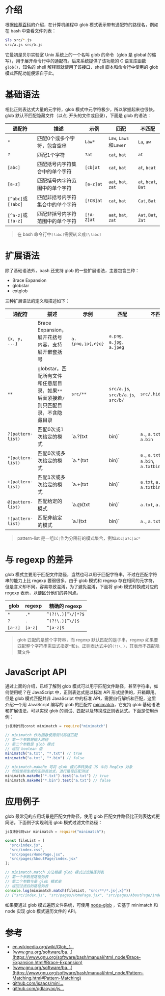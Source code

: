 # 介绍

根据[维基百科](https://en.wikipedia.org/wiki/Glob_(programming))的介绍，在计算机编程中 glob 模式表示带有通配符的路径名，例如在 bash 中查看文件列表：

```bash
$ls src/*.js
src/a.js src/b.js
```

它最初是贝尔实验室 Unix 系统上的一个名叫 glob 的命令（glob 是 global 的缩写），用于展开命令行中的通配符。后来系统提供了该功能的 C 语言库函数`glob()`，知名的 shell 解释器就使用了该接口，shell 脚本和命令行中使用的 glob 模式匹配功能便源自于此。

# 基础语法

相比正则表达式大量的元字符，glob 模式中元字符极少，所以掌握起来也很快。glob 默认不匹配隐藏文件（以点`.`开头的文件或目录），下面是 glob 的语法：

|通配符|描述|示例|匹配|不匹配|
|---|---|---|---|---|
|`*`|匹配0个或多个字符，包含空串|`Law*`|`Law`, `Laws`和`Lawer`|`La`, `aw`|
|`?`|匹配1个字符|`?at`|`cat`, `bat`|`at`|
|`[abc]`|匹配括号内字符集合中的单个字符|`[cb]at`|`cat`, `bat`|`at`, `bcat`|
|`[a-z]`|匹配括号内字符范围中的单个字符|`[a-z]at`|`aat`, `bat`, `zat`|`at`, `bcat`, `Bat`|
|`[^abc]`或`[!abc]`|匹配非括号内字符集合中的单个字符|`[!CB]at`|`cat`, `bat`|`Cat`, `Bat`|
|`[^a-z]`或`[!a-z]`|匹配非括号内字符范围中的单个字符|`[!A-Z]at`|`aat`, `bat`, `zat`|`Aat`, `Bat`, `Zat`|

> 在 bash 命令行中`[!abc]`需要转义成`[\!abc]`

# 扩展语法

除了基础语法外，bash 还支持 glob 的一些扩展语法，主要包含三种：

* Brace Expansion
* globstar
* extglob

三种扩展语法的定义和描述如下：

|通配符|描述|示例|匹配|不匹配|
|---|---|---|---|---|
|`{x, y, ...}`|Brace Expansion，展开花括号内容，支持展开嵌套括号|`a.{png,jp{,e}g}`|`a.png`, `a.jpg`, `a.jpeg`|
|`**`|globstar，匹配所有文件和任意层目录，如果`**`后面紧接着`/`则只匹配目录，不含隐藏目录|`src/**`|`src/a.js`, `src/b/a.js`, `src/b/`|`src/.hide/a.js`|
|`?(pattern-list)`|匹配0次或1次给定的模式|`a.?(txt|bin)`|`a.`, `a.txt`, `a.bin`|`a`|
|`*(pattern-list)`|匹配0次或多次给定的模式|`a.*(txt|bin)`|`a.`, `a.txt`, `a.bin`, `a.txtbin`|`a`|
|`+(pattern-list)`|匹配1次或多次给定的模式|`a.+(txt|bin)`|`a.txt`, `a.bin`, `a.txtbin`|`a.`, `a`|
|`@(pattern-list)`|匹配给定的模式|`a.@(txt|bin)`|`a.txt`, `a.bin`|`a.`, `a.txtbin`|
|`!(pattern-list)`|匹配非给定的模式|`a.!(txt|bin)`|`a.`, `a.txtbin`|`a.txt`, `a.bin`|

> pattern-list 是一组以`|`作为分隔符的模式集合，例如`abc|a?c|ac*`

# 与 regexp 的差异

glob 模式主要用于匹配文件路径，当然也可以用于匹配字符串，不过在匹配字符串的能力上比 regexp 要弱很多。由于 glob 模式和 regexp 存在相同的元字符，但是含义却不同，容易导致混淆，为了避免混淆，下面将 glob 模式转换成对应的 regexp 表示，以便区分他们的异同点。

|glob|regexp|精确的 regexp|
|---|---|---|
|`*`|`.*`|`^(?!\.)[^\/]*?$`|
|`?`|`.`|`^(?!\.)[^\/]$`|
|`[a-z]`|`[a-z]`|`^[a-z]$`|

> glob 匹配的是整个字符串，而 regexp 默认匹配的是子串，regexp 如果要匹配整个字符串需显式指定`^`和`$`。正则表达式中的`(?!\.)`，其表示不匹配隐藏文件

# JavaScript API

通过上面的介绍，已经了解到 glob 模式可以用于匹配文件路径，甚至字符串，如何使用呢？在 JavaScript 中，正则表达式是以标准 API 形式提供的，开箱即用。但是 glob 模式匹配并非 JavaScript 中的标准 API，需要自行解析和匹配，这里介绍一个用 JavaScript 编写的 glob 的匹配库 [minimatch](https://github.com/isaacs/minimatch)，它支持 glob 基础语法和扩展语法，可以实现 glob 的测试、匹配以及转换成正则表达式。下面是使用示例：

```js
js复制代码const minimatch = require("minimatch")

// minimatch 作为函数使用测试路径匹配
// 第一个参数是输入路径
// 第二个参数是 glob 模式
// 返回 boolean 值
minimatch("a.txt", "*.txt") // true
minimatch("a.txt", "*.bin") // false

// minimatch.makeRe 可将 glob 模式串转换成 JS 中的 RegExp 对象
// 然后使用生成的正则表达式，进行路径匹配测试
minimatch.makeRe("*.txt").test("a.txt") // true
minimatch.makeRe("*.bin").test("a.txt") // false
```

# 应用例子

glob 最常见的应用场景是匹配文件路径，使用 glob 匹配文件路径比正则表达式更简洁。下面例子实现利用 glob 模式过滤文件路径：

```js
js复制代码var minimatch = require("minimatch");

const fileList = [
  "src/index.js",
  "src/index.css",
  "src/pages/HomePage.jsx",
  "src/pages/AboutPage/index.jsx"
];

// minimatch.match 方法根据 glob 模式过滤路径列表
// 第一个参数是路径列表
// 第二个参数与是 glob 模式串
// 返回过滤后的路径列表
console.log(minimatch.match(fileList, "src/**/*.js{,x}"))
// ["src/index.js", "src/pages/HomePage.jsx", "src/pages/AboutPage/index.jsx"]
```

如果要通过 glob 模式遍历文件系统，可使用 [node-glob](https://github.com/isaacs/node-glob) ，它基于 minimatch 和 node 实现 glob 模式遍历文件的 API。

# 参考

* [en.wikipedia.org/wiki/Glob\_(…](https://en.wikipedia.org/wiki/Glob_(programming))
* [www.gnu.org/software/ba…](https://www.gnu.org/software/bash/manual/html_node/Brace-Expansion.html#Brace-Expansion)
* [www.gnu.org/software/ba…](https://www.gnu.org/software/bash/manual/html_node/Pattern-Matching.html#Pattern-Matching)
* [github.com/isaacs/mini…](https://github.com/isaacs/minimatch)
* [github.com/qdlaoyao/js…](https://github.com/qdlaoyao/js-regex-mini-book)